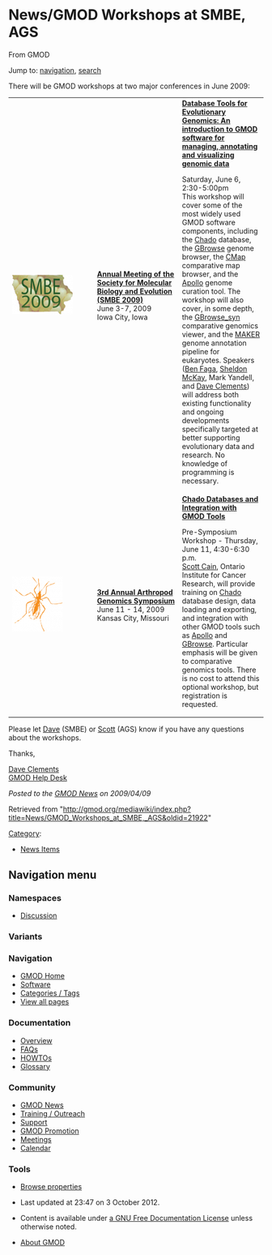 









<span id="top"></span>







# <span dir="auto">News/GMOD Workshops at SMBE, AGS</span>





From GMOD









Jump to: [navigation](#mw-navigation), [search](#p-search)





There will be GMOD workshops at two major conferences in June 2009:

<table>
<colgroup>
<col style="width: 33%" />
<col style="width: 33%" />
<col style="width: 33%" />
</colgroup>
<tbody>
<tr class="odd">
<td><a
href="http://ccg.biology.uiowa.edu/smbe/symposia.php?action=view&amp;sym_ID=27"
rel="nofollow" title="SMBE 2009"><img
src="https://raw.githubusercontent.com/GMOD/gmod.github.io/main/mediawiki/images/thumb/f/ff/SMBE2009Corn.png/120px-SMBE2009Corn.png"
srcset="https://raw.githubusercontent.com/GMOD/gmod.github.io/main/mediawiki/images/thumb/f/ff/SMBE2009Corn.png/180px-SMBE2009Corn.png 1.5x, https://raw.githubusercontent.com/GMOD/gmod.github.io/main/mediawiki/images/f/ff/SMBE2009Corn.png 2x"
width="120" height="78" alt="SMBE 2009" /></a></td>
<td><strong><a href="http://ccg.biology.uiowa.edu/smbe/"
class="external text" rel="nofollow">Annual Meeting of the Society for
Molecular Biology and Evolution (SMBE 2009)</a></strong><br />
June 3-7, 2009<br />
Iowa City, Iowa</td>
<td><strong><a
href="http://ccg.biology.uiowa.edu/smbe/symposia.php?action=view&amp;sym_ID=27"
class="external text" rel="nofollow">Database Tools for Evolutionary
Genomics: An introduction to GMOD software for managing, annotating and
visualizing genomic data</a></strong><br />
&#10;<p>Saturday, June 6, 2:30-5:00pm<br />
This workshop will cover some of the most widely used GMOD software
components, including the <a href="../Chado" class="mw-redirect"
title="Chado">Chado</a> database, the <a href="../GBrowse.1"
title="GBrowse">GBrowse</a> genome browser, the <a href="../CMap.1"
title="CMap">CMap</a> comparative map browser, and the <a
href="../Apollo.1" title="Apollo">Apollo</a> genome curation tool. The
workshop will also cover, in some depth, the <a href="../GBrowse_syn.1"
title="GBrowse syn">GBrowse_syn</a> comparative genomics viewer, and the
<a href="../MAKER.1" title="MAKER">MAKER</a> genome annotation pipeline
for eukaryotes. Speakers (<a href="../User%3AFaga" title="User%3AFaga">Ben
Faga</a>, <a href="../User%3AMckays" title="User%3AMckays">Sheldon
McKay</a>, Mark Yandell, and <a href="../User%3AClements"
title="User%3AClements">Dave Clements</a>) will address both existing
functionality and ongoing developments specifically targeted at better
supporting evolutionary data and research. No knowledge of programming
is necessary.</p></td>
</tr>
<tr class="even">
<td><a href="http://www.k-state.edu/agc/symp2009/seminar.html"
rel="nofollow" title="Arthropod Genomics Symposium"><img
src="https://raw.githubusercontent.com/GMOD/gmod.github.io/main/mediawiki/images/thumb/c/c1/AGSBug170.png/100px-AGSBug170.png"
srcset="https://raw.githubusercontent.com/GMOD/gmod.github.io/main/mediawiki/images/thumb/c/c1/AGSBug170.png/150px-AGSBug170.png 1.5x, https://raw.githubusercontent.com/GMOD/gmod.github.io/main/mediawiki/images/c/c1/AGSBug170.png 2x"
width="100" height="108" alt="Arthropod Genomics Symposium" /></a></td>
<td><strong><a href="http://www.k-state.edu/agc/symp2009/"
class="external text" rel="nofollow">3rd Annual Arthropod Genomics
Symposium</a></strong><br />
June 11 - 14, 2009<br />
Kansas City, Missouri</td>
<td><strong><a href="http://www.k-state.edu/agc/symp2009/seminar.html"
class="external text" rel="nofollow">Chado Databases and Integration
with GMOD Tools</a></strong><br />
&#10;<p>Pre-Symposium Workshop - Thursday, June 11, 4:30-6:30 p.m.<br />
<a href="../User%3AScott" title="User%3AScott">Scott Cain</a>, Ontario
Institute for Cancer Research, will provide training on <a
href="../Chado" class="mw-redirect" title="Chado">Chado</a> database
design, data loading and exporting, and integration with other GMOD
tools such as <a href="../Apollo.1" title="Apollo">Apollo</a> and <a
href="../GBrowse.1" title="GBrowse">GBrowse</a>. Particular emphasis
will be given to comparative genomics tools. There is no cost to attend
this optional workshop, but registration is requested.</p></td>
</tr>
</tbody>
</table>

Please let [Dave](../User%3AClements "User%3AClements") (SMBE) or
[Scott](../User%3AScott "User%3AScott") (AGS) know if you have any questions
about the workshops.

Thanks,

[Dave Clements](../User%3AClements "User%3AClements")  
[GMOD Help Desk](../GMOD_Help_Desk "GMOD Help Desk")

  



*Posted to the [GMOD News](../GMOD_News "GMOD News") on 2009/04/09*







Retrieved from
"<http://gmod.org/mediawiki/index.php?title=News/GMOD_Workshops_at_SMBE,_AGS&oldid=21922>"







[Category](../Special%3ACategories "Special%3ACategories"):

- [News Items](../Category%3ANews_Items "Category%3ANews Items")















## Navigation menu









### Namespaces


- <span id="ca-talk"><a
  href="http://gmod.org/mediawiki/index.php?title=Talk:News/GMOD_Workshops_at_SMBE,_AGS&amp;action=edit&amp;redlink=1"
  accesskey="t"
  title="Discussion about the content page [t]">Discussion</a></span>





### 

### Variants[](#)























<a href="../Main_Page"
style="background-image: url(../../images/GMOD-cogs.png);"
title="Visit the main page"></a>





### Navigation



- <span id="n-GMOD-Home">[GMOD Home](../Main_Page)</span>
- <span id="n-Software">[Software](../GMOD_Components)</span>
- <span id="n-Categories-.2F-Tags">[Categories /
  Tags](../Categories)</span>
- <span id="n-View-all-pages">[View all
  pages](../Special:AllPages)</span>







### Documentation



- <span id="n-Overview">[Overview](../Overview)</span>
- <span id="n-FAQs">[FAQs](../Category%3AFAQ)</span>
- <span id="n-HOWTOs">[HOWTOs](../Category%3AHOWTO)</span>
- <span id="n-Glossary">[Glossary](../Glossary)</span>







### Community



- <span id="n-GMOD-News">[GMOD News](../GMOD_News)</span>
- <span id="n-Training-.2F-Outreach">[Training /
  Outreach](../Training_and_Outreach)</span>
- <span id="n-Support">[Support](../Support)</span>
- <span id="n-GMOD-Promotion">[GMOD Promotion](../GMOD_Promotion)</span>
- <span id="n-Meetings">[Meetings](../Meetings)</span>
- <span id="n-Calendar">[Calendar](../Calendar)</span>







### Tools




- <span id="t-smwbrowselink"><a href="../Special%3ABrowse/News-2FGMOD_Workshops_at_SMBE,_AGS"
  rel="smw-browse">Browse properties</a></span>












- <span id="footer-info-lastmod">Last updated at 23:47 on 3 October
  2012.</span>
<!-- - <span id="footer-info-viewcount">7,579 page views.</span> -->
- <span id="footer-info-copyright">Content is available under
  <a href="http://www.gnu.org/licenses/fdl-1.3.html" class="external"
  rel="nofollow">a GNU Free Documentation License</a> unless otherwise
  noted.</span>

<!-- -->

- <span id="footer-places-about">[About
  GMOD](../GMOD%3AAbout "GMOD%3AAbout")</span>

<!-- -->







